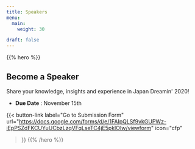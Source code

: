 ```yaml
---
title: Speakers
menu:
  main:
    weight: 30

draft: false
---
```

{{% hero %}}
## Become a Speaker

Share your knowledge, insights and experience in Japan Dreamin' 2020!

* **Due Date** : November 15th


{{< button-link label="Go to Submission Form"
                url="https://docs.google.com/forms/d/e/1FAIpQLSf9vkGUPWz-iEpPSZdFKCUYuUCbzLzqVFqLseTC4jE5pklOIw/viewform"
                icon="cfp"
>}} 
{{% /hero %}}


